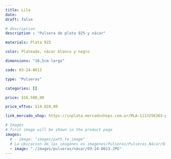 ```yaml
---
title: Lila
date: 
draft: false

# descripcion
description : "Pulsera de plata 925 y nácar"

materials: Plata 925

color: Plateado, nácar blanco y negro

dimensions: "18,5cm largo"

code: 03-24-0613

type: "Pulseras"

categories: []

price: $16.500,00

price_eftvo: $14.028,00

link_mercado_shop: https://inplata.mercadoshops.com.ar/MLA-1113256363-pulsera-de-plata-nácar-y-ónix-lila-_JM

# Images
# first image will be shown in the product page
images:
  # - image: "images/path_to_image"
  # La ubicacion de las imagenes es imagenes/Pulseras/Pulseras.Nácar/03-24-0613-lila
  - image: "./images/pulseras/nácar/03-24-0613.JPG"
---
```


